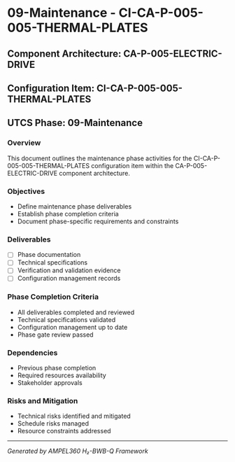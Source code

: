 # 09-Maintenance - CI-CA-P-005-005-THERMAL-PLATES

## Component Architecture: CA-P-005-ELECTRIC-DRIVE
## Configuration Item: CI-CA-P-005-005-THERMAL-PLATES
## UTCS Phase: 09-Maintenance

### Overview
This document outlines the maintenance phase activities for the CI-CA-P-005-005-THERMAL-PLATES configuration item within the CA-P-005-ELECTRIC-DRIVE component architecture.

### Objectives
- Define maintenance phase deliverables
- Establish phase completion criteria
- Document phase-specific requirements and constraints

### Deliverables
- [ ] Phase documentation
- [ ] Technical specifications
- [ ] Verification and validation evidence
- [ ] Configuration management records

### Phase Completion Criteria
- All deliverables completed and reviewed
- Technical specifications validated
- Configuration management up to date
- Phase gate review passed

### Dependencies
- Previous phase completion
- Required resources availability
- Stakeholder approvals

### Risks and Mitigation
- Technical risks identified and mitigated
- Schedule risks managed
- Resource constraints addressed

---
*Generated by AMPEL360 H₂-BWB-Q Framework*
